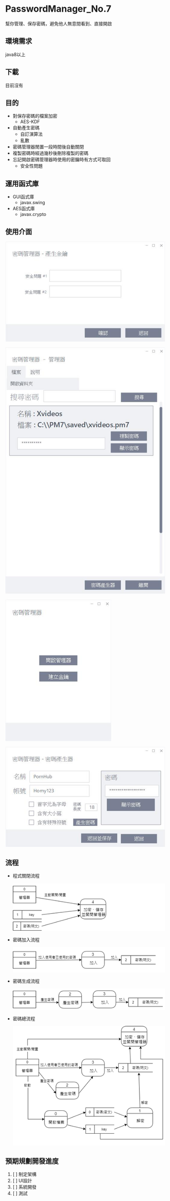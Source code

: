 # PasswordManager_No.7
幫你管理、保存密碼，避免他人無意間看到、直接開啟

## 環境需求
java8以上

## 下載
目前沒有

## 目的
- 對保存密碼的檔案加密
  - AES-KDF
- 自動產生密碼
  - 自訂演算法
  - 亂數
- 密碼管理器閒置一段時間後自動關閉
- 複製密碼時經過幾秒後刪除複製的密碼
- 忘記開啟密碼管理器時使用的密鑰時有方式可取回
  - 安全性問題

## 運用函式庫
- GUI函式庫
  - javax.swing
- AES函式庫
  - javax.crypto

## 使用介面
![選單](readmeImage/KeyMaker.jpg "選單")

![管理器畫面](readmeImage/insidePage.jpg "管理器畫面")

![產生key](readmeImage/menu.jpg "產生key")

![密碼產生](readmeImage/pwdGenerater.jpg "密碼產生")

## 流程
- 程式關閉流程

  ![程式關閉流程](readmeImage/密碼管理器_關閉.png "程式關閉流程")

- 密碼加入流程

  ![密碼加入流程](readmeImage/密碼管理器_加入.png "密碼加入流程")

- 密碼生成流程

  ![密碼生成流程](readmeImage/密碼管理器_產生密碼.png "密碼生成流程")

- 密碼總流程

  ![密碼總流程](readmeImage/密碼管理器_總流程.png "密碼總流程")

## 預期規劃開發進度
1. [ ] 制定架構
2. [ ] UI設計
3. [ ] 系統開發
4. [ ] 測試
